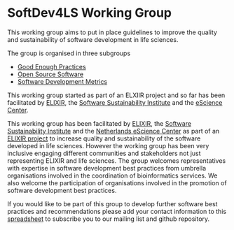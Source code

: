 # SoftDev4LS Working Group

This working group aims to put in place guidelines to improve the quality and sustainability of software development in life sciences.

The group is organised in three subgroups
* [Good Enough Practices](https://github.com/SoftDev4LS/good-enough-practices)
* [Open Source Software](https://github.com/SoftDev4LS/open-source-software)
* [Software Development Metrics](https://github.com/SoftDev4LS/software-development-metrics)

This working group started as part of an ELXIIR project and so far has been facilitated by [ELIXIR](http://www.elixir-europe.org/), the [Software Sustainability Institute](http://www.software.ac.uk/) and the [eScience Center](https://www.esciencecenter.nl/).

This working group has been facilitated by [ELIXIR](http://www.elixir-europe.org/), the [Software Sustainability Institute](http://www.software.ac.uk/) and the [Netherlands eScience Center](https://www.esciencecenter.nl/) as part of an [ELIXIR project](https://docs.google.com/document/d/1hA0c9ASHEF990ksXtXumjcpsLyuPuXFl2mNS61zHdvg/edit?usp=sharing) to increase quality and sustainability of the software developed in life sciences. However the working group has been very inclusive engaging different communities and stakeholders not just representing ELIXIR and life sciences. The group welcomes representatives with expertise in software development best practices from umbrella organisations involved in the coordination of bioinformatics services. We also welcome the participation of organisations involved in the promotion of software development best practices.

If you would like to be part of this group to develop further software best practices and recommendations please add your contact information to this [spreadsheet](https://docs.google.com/spreadsheets/d/1JyFX5q2CQU7gzTuXrHrxKWYthnE9YcNWmu-qtB-nNxc/edit?usp=sharing) to subscribe you to our mailing list and github repository.


